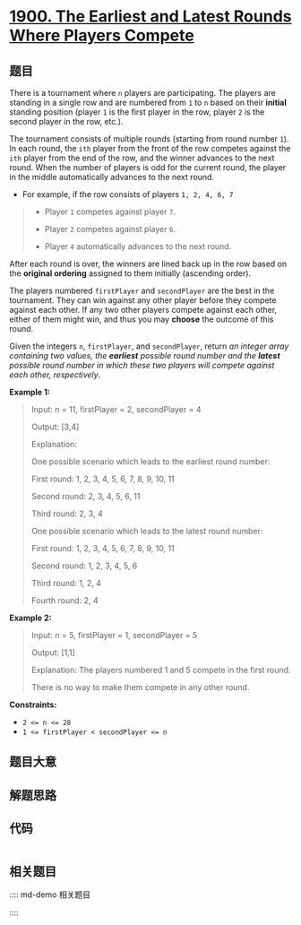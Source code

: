 # [1900. The Earliest and Latest Rounds Where Players Compete](https://leetcode.com/problems/the-earliest-and-latest-rounds-where-players-compete)

## 题目

There is a tournament where `n` players are participating. The players are
standing in a single row and are numbered from `1` to `n` based on their
**initial** standing position (player `1` is the first player in the row,
player `2` is the second player in the row, etc.).

The tournament consists of multiple rounds (starting from round number `1`).
In each round, the `ith` player from the front of the row competes against the
`ith` player from the end of the row, and the winner advances to the next
round. When the number of players is odd for the current round, the player in
the middle automatically advances to the next round.

  * For example, if the row consists of players `1, 2, 4, 6, 7`
> 
> * Player `1` competes against player `7`.
> 
> * Player `2` competes against player `6`.
> 
> * Player `4` automatically advances to the next round.

After each round is over, the winners are lined back up in the row based on
the **original ordering** assigned to them initially (ascending order).

The players numbered `firstPlayer` and `secondPlayer` are the best in the
tournament. They can win against any other player before they compete against
each other. If any two other players compete against each other, either of
them might win, and thus you may **choose** the outcome of this round.

Given the integers `n`, `firstPlayer`, and `secondPlayer`, return _an integer
array containing two values, the **earliest** possible round number and the
**latest** possible round number in which these two players will compete
against each other, respectively_.



**Example 1:**

> Input: n = 11, firstPlayer = 2, secondPlayer = 4
> 
> Output: [3,4]
> 
> Explanation:
> 
> One possible scenario which leads to the earliest round number:
> 
> First round: 1, 2, 3, 4, 5, 6, 7, 8, 9, 10, 11
> 
> Second round: 2, 3, 4, 5, 6, 11
> 
> Third round: 2, 3, 4
> 
> One possible scenario which leads to the latest round number:
> 
> First round: 1, 2, 3, 4, 5, 6, 7, 8, 9, 10, 11
> 
> Second round: 1, 2, 3, 4, 5, 6
> 
> Third round: 1, 2, 4
> 
> Fourth round: 2, 4

**Example 2:**

> Input: n = 5, firstPlayer = 1, secondPlayer = 5
> 
> Output: [1,1]
> 
> Explanation: The players numbered 1 and 5 compete in the first round.
> 
> There is no way to make them compete in any other round.

**Constraints:**

  * `2 <= n <= 28`
  * `1 <= firstPlayer < secondPlayer <= n`


## 题目大意

## 解题思路

## 代码

```javascript

```

## 相关题目

:::: md-demo 相关题目

::::

